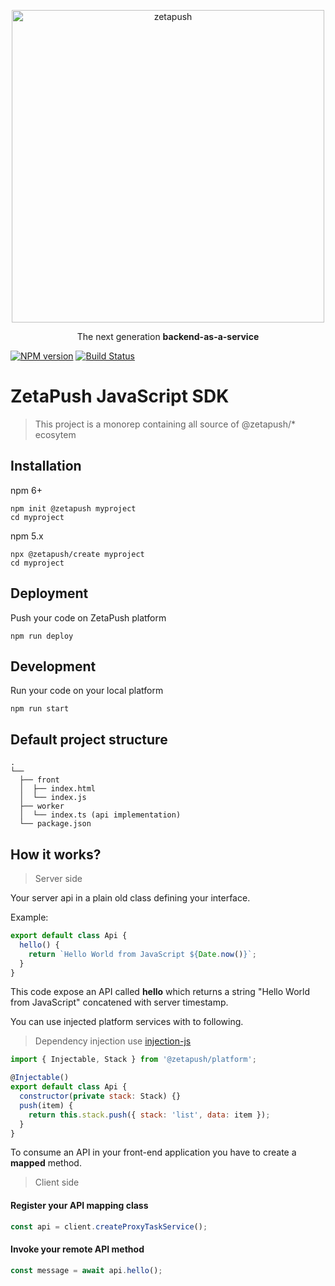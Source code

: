 <p align="center">
  <a href="https://zetapush.com/">
    <img alt="zetapush" src="https://zetapush.com/assets/img/zt_logo@2x.png" width="500">
  </a>
</p>

<p align="center">
  The next generation <strong>backend-as-a-service</strong>
</p>

[![NPM version][npm-version-image]][npm-url]
[![Build Status][build-status-image]][build-status-url]

# ZetaPush JavaScript SDK

> This project is a monorep containing all source of @zetapush/* ecosytem

## Installation

npm 6+

```console
npm init @zetapush myproject
cd myproject
```

npm 5.x

```console
npx @zetapush/create myproject
cd myproject
```

## Deployment

Push your code on ZetaPush platform

```console
npm run deploy
```

## Development

Run your code on your local platform

```console
npm run start
```

## Default project structure

```console
.
└──
  ├── front
  │  ├── index.html
  │  └── index.js
  ├── worker
  │  └── index.ts (api implementation)
  └── package.json
```

## How it works?

> Server side

Your server api in a plain old class defining your interface.

Example:

```js
export default class Api {
  hello() {
    return `Hello World from JavaScript ${Date.now()}`;
  }
}
```

This code expose an API called **hello** which returns a string "Hello World from JavaScript" concatened with server timestamp.

You can use injected platform services with to following.

> Dependency injection use [injection-js](https://github.com/mgechev/injection-js)

```js
import { Injectable, Stack } from '@zetapush/platform';

@Injectable()
export default class Api {
  constructor(private stack: Stack) {}
  push(item) {
    return this.stack.push({ stack: 'list', data: item });
  }
}
```

To consume an API in your front-end application you have to create a **mapped** method.

> Client side

#### Register your API mapping class

```js
const api = client.createProxyTaskService();
```

#### Invoke your remote API method

```js
const message = await api.hello();
```

[npm-version-image]: http://img.shields.io/npm/v/@zetapush/client.svg?style=flat-square
[npm-url]: https://npmjs.org/package/@zetapush/client

[build-status-image]: http://img.shields.io/travis/zetapush/zetapush.svg?style=flat-square
[build-status-url]: http://travis-ci.org/zetapush/zetapush
